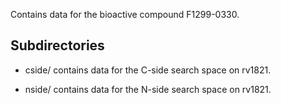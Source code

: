 Contains data for the bioactive compound F1299-0330.

## Subdirectories

- cside/ contains data for the C-side search space on rv1821.

- nside/ contains data for the N-side search space on rv1821.

